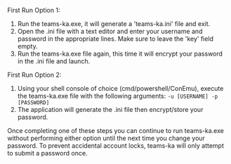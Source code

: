 First Run Option 1:
  1. Run the teams-ka.exe, it will generate a 'teams-ka.ini' file and exit.
  2. Open the .ini file with a text editor and enter your username and password in the appropriate lines. Make sure to leave the 'key' field empty.
  3. Run the teams-ka.exe file again, this time it will encrypt your password in the .ini file and launch.

First Run Option 2:
  1. Using your shell console of choice (cmd/powershell/ConEmu), execute the teams-ka.exe file with the following arguments: ```-u [USERNAME] -p [PASSWORD]```
  2. The application will generate the .ini file then encrypt/store your password.

Once completing one of these steps you can continue to run teams-ka.exe without performing either option until the next time you change your password. To prevent accidental account locks, teams-ka will only attempt to submit a password once.